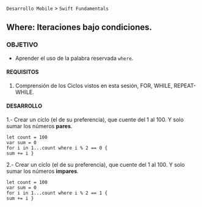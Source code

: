  

`Desarrollo Mobile` > `Swift Fundamentals`


## Where: Iteraciones bajo condiciones.

### OBJETIVO 

- Aprender el uso de la palabra reservada `where`.

#### REQUISITOS 

1. Comprensión de los Ciclos vistos en esta sesión, FOR, WHILE, REPEAT-WHILE.


#### DESARROLLO

1.- Crear un cíclo (el de su preferencia), que cuente del 1 al 100. Y solo sumar los números **pares**.

```
let count = 100
var sum = 0
for i in 1...count where i % 2 == 0 {
sum += i }
```

2.- Crear un cíclo (el de su preferencia), que cuente del 1 al 100. Y solo sumar los números **impares**.

```
let count = 100
var sum = 0
for i in 1...count where i % 2 == 1 {
sum += i }
```





